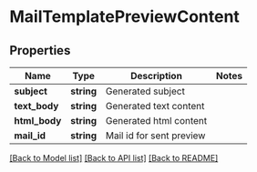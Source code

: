# MailTemplatePreviewContent

## Properties
Name | Type | Description | Notes
------------ | ------------- | ------------- | -------------
**subject** | **string** | Generated subject | 
**text_body** | **string** | Generated text content | 
**html_body** | **string** | Generated html content | 
**mail_id** | **string** | Mail id for sent preview | 

[[Back to Model list]](../README.md#documentation-for-models) [[Back to API list]](../README.md#documentation-for-api-endpoints) [[Back to README]](../README.md)


